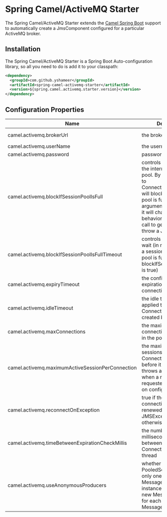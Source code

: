 # Spring Camel/ActiveMQ Starter

The Spring Camel/ActiveMQ Starter extends the [Camel Spring Boot](http://camel.apache.org/spring-boot.html) support to automatically create a JmsComponent configured for a particular ActiveMQ broker.

## Installation

The Spring Camel/ActiveMQ Starter is a Spring Boot Auto-configuration library, so all you need to do is add it to your classpath:

```xml
<dependency>
  <groupId>com.github.yshameer</groupId>
  <artifactId>spring-camel-activemq-starter</artifactId>
  <version>${spring.camel.activemq.starter.version}</version>
</dependency>
```

## Configuration Properties    

Name                                     | Description   | Default Value
-----------------------------------------|---------------|--------------:
camel.activemq.brokerUrl                | the broker URL  |  failover:(tcp://localhost:61616)?jms.prefetchPolicy.all=1&randomize=false   
camel.activemq.userName            | the username | admin
camel.activemq.password           | password  | admin
camel.activemq.blockIfSessionPoolIsFull | controls the behavior of the internal session pool. By default the call to Connection.getSession() will block if the session pool is full. If the argument false is given, it will change the default behavior and instead the call to getSession() will throw a JMSException.  | true
camel.activemq.blockIfSessionPoolIsFullTimeout | controls how long to wait (in milliseconds) for a session if the session pool is full (and blockIfSessionPoolIsFull is true) | -1 (disabled)
camel.activemq.expiryTimeout | the configured expiration timeout for connections in the pool  | 0
camel.activemq.idleTimeout | the idle timeout value applied to new Connection's that are created by this pool  | 30,000
camel.activemq.maxConnections  |  the maximum number of connections to maintain in the pool  | 5
camel.activemq.maximumActiveSessionPerConnection | the maximum number of sessions a pooled Connection will create before it either blocks or throws an exception when a new session is requested, depending on configuration  | 500
camel.activemq.reconnectOnException | true if the underlying connection will be renewed on JMSException, false otherwise  | true
camel.activemq.timeBetweenExpirationCheckMillis |  the number of milliseconds to sleep between runs of the idle Connection eviction thread  | -1 (disabled)
camel.activemq.useAnonymousProducers | whether a PooledSession uses only one anonymous MessageProducer instance or creates a new MessageProducer for each call the create a MessageProducer | true
